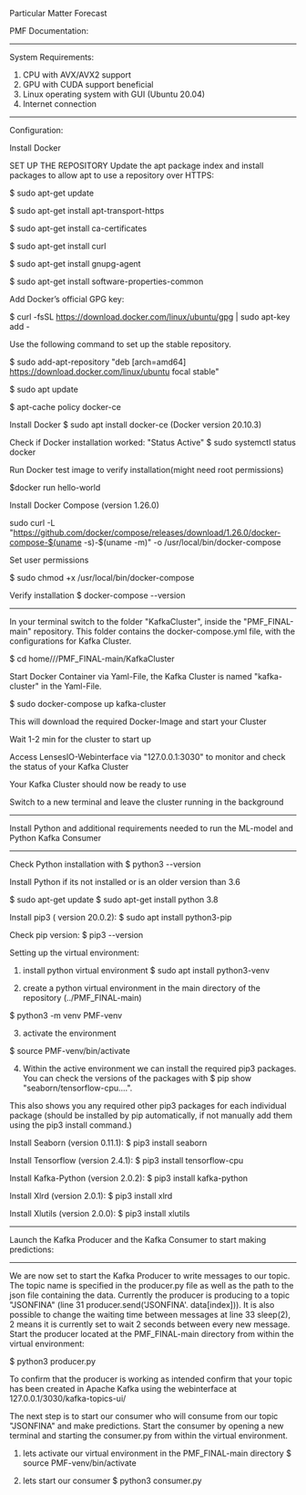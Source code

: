 Particular Matter Forecast
 
PMF Documentation:

___

 
System Requirements:
 
1. CPU with AVX/AVX2 support 
2. GPU with CUDA support beneficial 
3. Linux operating system with GUI (Ubuntu 20.04) 
4. Internet connection
 
___
 
Configuration:
 
Install Docker
 
SET UP THE REPOSITORY Update the apt package index and install packages to allow apt to use a repository over HTTPS:
 
$ sudo apt-get update
 
$ sudo apt-get install apt-transport-https

$ sudo apt-get install ca-certificates

$ sudo apt-get install curl

$ sudo apt-get install gnupg-agent

$ sudo apt-get install software-properties-common
 
Add Docker’s official GPG key:
 
$ curl -fsSL https://download.docker.com/linux/ubuntu/gpg | sudo apt-key add -
 
Use the following command to set up the stable repository.
 
$ sudo add-apt-repository "deb [arch=amd64] https://download.docker.com/linux/ubuntu focal stable"
 
$ sudo apt update
 
$ apt-cache policy docker-ce
 
Install Docker $ sudo apt install docker-ce (Docker version 20.10.3)
 
Check if Docker installation worked: "Status Active" $ sudo systemctl status docker
 
Run Docker test image to verify installation(might need root permissions)
 
$docker run hello-world
 
Install Docker Compose (version 1.26.0)
 
sudo curl -L "https://github.com/docker/compose/releases/download/1.26.0/docker-compose-$(uname -s)-$(uname -m)" -o /usr/local/bin/docker-compose
 
Set user permissions
 
$ sudo chmod +x /usr/local/bin/docker-compose
 
Verify installation $ docker-compose --version
 
 ___
 
In your terminal switch to the folder "KafkaCluster", inside the "PMF_FINAL-main" repository. This folder  contains the docker-compose.yml file, with the configurations for Kafka Cluster.
 
$ cd home/<user>/<downloadLocation>/PMF_FINAL-main/KafkaCluster
 
Start Docker Container via Yaml-File, the Kafka Cluster is named "kafka-cluster" in the Yaml-File.
 
$ sudo docker-compose up kafka-cluster

This will download the required Docker-Image and start your Cluster
 
Wait 1-2 min for the cluster to start up
 
Access LensesIO-Webinterface via "127.0.0.1:3030" to monitor and check the status of your Kafka Cluster

Your Kafka Cluster should now be ready to use
 
Switch to a new terminal and leave the cluster running in the background

___
 
 Install Python and additional requirements needed to run the ML-model and Python Kafka Consumer
 
 ___
 
Check Python installation with $ python3 --version
 
Install Python if its not installed or is an older version than 3.6
 
$ sudo apt-get update $ sudo apt-get install python 3.8
 
Install pip3 ( version 20.0.2): 
$ sudo apt install python3-pip
 
Check pip version: 
$ pip3 --version
 

Setting up the virtual environment: 
 
1) install python virtual environment 
$ sudo apt install python3-venv
 
2) create a python virtual environment in the main directory of the repository (../PMF_FINAL-main) 

$ python3 -m venv PMF-venv 
 
3) activate the environment

$ source PMF-venv/bin/activate
 
4) Within the active environment we can install the required pip3 packages. You can check the versions of the packages with 
 $ pip show "seaborn/tensorflow-cpu....".
 
 This also shows you any required other pip3 packages for each individual package (should be installed by pip automatically, if not manually add them using the pip3 install command.)

 Install Seaborn (version 0.11.1): 
$ pip3 install seaborn 

Install Tensorflow (version 2.4.1):
$ pip3 install tensorflow-cpu 

Install Kafka-Python (version 2.0.2):
$ pip3 install kafka-python 

Install Xlrd (version 2.0.1):
$ pip3 install xlrd 

Install Xlutils (version 2.0.0):
$ pip3 install xlutils 



___

Launch the Kafka Producer and the Kafka Consumer to start making predictions:

___
 
We are now set to start the Kafka Producer to write messages to our topic. The topic name is specified in the producer.py file as well as the path to the json file containing the data. Currently the producer is producing to a topic "JSONFINA" (line 31 producer.send('JSONFINA'. data[index])). It is also possible to change the waiting time between messages at line 33 sleep(2), 2 means it is currently set to wait 2 seconds between every new message.
Start the producer located at the PMF_FINAL-main directory from within the virtual environment:
 
$ python3 producer.py
 
To confirm that the producer is working as intended confirm that your topic has been created in Apache Kafka using the webinterface at 127.0.0.1/3030/kafka-topics-ui/
 

The next step is to start our consumer who will consume from our topic "JSONFINA" and make predictions.
Start the consumer by opening a new terminal and starting the consumer.py from within the virtual environment.
 
1) lets activate our virtual environment in the PMF_FINAL-main directory
$ source PMF-venv/bin/activate
 
2) lets start our consumer
$ python3 consumer.py
 



